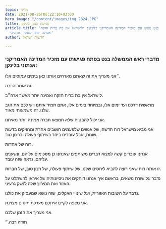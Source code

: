```yaml
---
topic: מדיני
date: 2021-08-26T00:22:10+03:00
hero_image: "/content/images/img_2824.JPG"
title: פגישת בנט ובלינקן
article_title: 'בנט נפגש עם מזכיר המדינה האמריקני בלינקן: ״לישראל אין בת ברית חזקה
  ואמינה יותר מאשר ארה״ב״'
author: חדשות ישראל

---
```

### **מדברי ראש הממשלה בנט בפתח פגישתו עם מזכיר המדינה האמריקני אנתוני בלינקן:**

״אני מעריך את זה שאתם מארחים אותנו כאן בימים עמוסים אלו.

זה אומר הרבה.

לישראל אין בת ברית חזקה ואמינה יותר מאשר ארה״ב.

מראשית דרכנו ועד ימים אלו, ובמיוחד בימים אלו, אתם תמיד איתנו ויש לכם את הגב שלנו. זה משמעותי מאוד.

אני יכול להבטיח שלא תמצאו חברה אמינה יותר מאיתנו.

אני מביא מישראל רוח חדשה, של אנשים שלפעמים חושבים אחרת ומחזיקים בדעות שונות, אבל עובדים ביחד בשיתוף פעולה וברצון טוב.

רוח של אחדות.

אנחנו עובדים קשה למצוא דברים משותפים שאנחנו כן מסכימים עליהם, ונשענים עליהם. נראה שזה עובד.

זו אותה רוח שאני רוצה להביא ליחסים שלנו, של שיתוף פעולה, של רצון טוב, של חברות.

נדבר על שורת נושאים, בראשם איך אנחנו דוחקים את ניסיונותיה של איראן להשתלט על האזור ואת המירוץ שלה לנשק גרעיני.

נדבר על היציבות האזורית, ועל שינויי האקלים, שזה נושא שמעסיק את כולנו.

אני מצפה לקיים איתכם מערכת יחסים מצוינת.

אני מעריך את הזמן שלכם.

תודה רבה.״